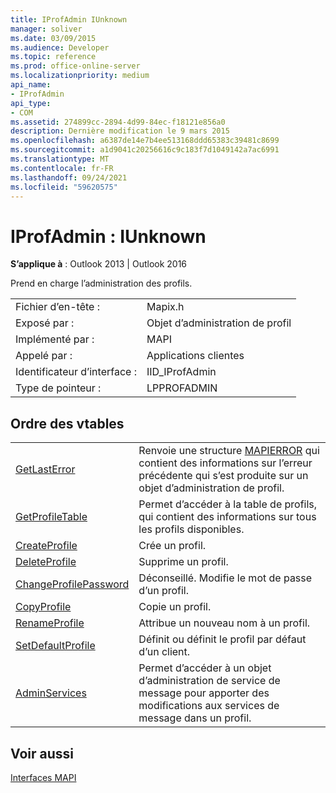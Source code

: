 ```yaml
---
title: IProfAdmin IUnknown
manager: soliver
ms.date: 03/09/2015
ms.audience: Developer
ms.topic: reference
ms.prod: office-online-server
ms.localizationpriority: medium
api_name:
- IProfAdmin
api_type:
- COM
ms.assetid: 274899cc-2894-4d99-84ec-f18121e856a0
description: Dernière modification le 9 mars 2015
ms.openlocfilehash: a6387de14e7b4ee513168ddd65383c39481c8699
ms.sourcegitcommit: a1d9041c20256616c9c183f7d1049142a7ac6991
ms.translationtype: MT
ms.contentlocale: fr-FR
ms.lasthandoff: 09/24/2021
ms.locfileid: "59620575"
---
```

# <a name="iprofadmin--iunknown"></a>IProfAdmin : IUnknown

  
  
**S’applique à** : Outlook 2013 | Outlook 2016 
  
Prend en charge l’administration des profils. 
  
|||
|:-----|:-----|
|Fichier d’en-tête :  <br/> |Mapix.h  <br/> |
|Exposé par :  <br/> |Objet d’administration de profil  <br/> |
|Implémenté par :  <br/> |MAPI  <br/> |
|Appelé par :  <br/> |Applications clientes  <br/> |
|Identificateur d’interface :  <br/> |IID_IProfAdmin  <br/> |
|Type de pointeur :  <br/> |LPPROFADMIN  <br/> |
   
## <a name="vtable-order"></a>Ordre des vtables

|||
|:-----|:-----|
|[GetLastError](iprofadmin-getlasterror.md) <br/> |Renvoie une structure [MAPIERROR](mapierror.md) qui contient des informations sur l’erreur précédente qui s’est produite sur un objet d’administration de profil.  <br/> |
|[GetProfileTable](iprofadmin-getprofiletable.md) <br/> |Permet d’accéder à la table de profils, qui contient des informations sur tous les profils disponibles.  <br/> |
|[CreateProfile](iprofadmin-createprofile.md) <br/> |Crée un profil.  <br/> |
|[DeleteProfile](iprofadmin-deleteprofile.md) <br/> |Supprime un profil.  <br/> |
|[ChangeProfilePassword](iprofadmin-changeprofilepassword.md) <br/> |Déconseillé. Modifie le mot de passe d’un profil.  <br/> |
|[CopyProfile](iprofadmin-copyprofile.md) <br/> |Copie un profil.  <br/> |
|[RenameProfile](iprofadmin-renameprofile.md) <br/> |Attribue un nouveau nom à un profil.  <br/> |
|[SetDefaultProfile](iprofadmin-setdefaultprofile.md) <br/> |Définit ou définit le profil par défaut d’un client.  <br/> |
|[AdminServices](iprofadmin-adminservices.md) <br/> |Permet d’accéder à un objet d’administration de service de message pour apporter des modifications aux services de message dans un profil.  <br/> |
   
## <a name="see-also"></a>Voir aussi



[Interfaces MAPI](mapi-interfaces.md)

